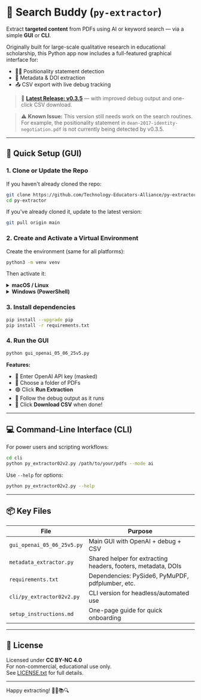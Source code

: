 # 🧠 Search Buddy (`py-extractor`)

Extract **targeted content** from PDFs using AI or keyword search — via a simple **GUI** or **CLI**.

Originally built for large-scale qualitative research in educational scholarship, this Python app now includes a full-featured graphical interface for:

- 🧑‍🏫 Positionality statement detection  
- 📄 Metadata & DOI extraction  
- 📤 CSV export with live debug tracking

> 🚀 **[Latest Release: v0.3.5](https://github.com/Technology-Educators-Alliance/py-extractor/releases/latest)** — with improved debug output and one-click CSV download.

> ⚠️ **Known Issue:** This version still needs work on the search routines. For example, the positionality statement in `dean-2017-identity-negotiation.pdf` is not currently being detected by v0.3.5.

---

## 🧰 Quick Setup (GUI)

### 1. Clone or Update the Repo

If you haven't already cloned the repo:

```bash
git clone https://github.com/Technology-Educators-Alliance/py-extractor.git
cd py-extractor
```

If you've already cloned it, update to the latest version:

```bash
git pull origin main
```

### 2. Create and Activate a Virtual Environment

Create the environment (same for all platforms):

```bash
python3 -m venv venv
```

Then activate it:

<details>
<summary><strong>macOS / Linux</strong></summary>

```bash
source venv/bin/activate
```

</details>

<details>
<summary><strong>Windows (PowerShell)</strong></summary>

```powershell
.\venv\Scripts\Activate.ps1
```

</details>


### 3. Install dependencies

```bash
pip install --upgrade pip
pip install -r requirements.txt
```

### 4. Run the GUI

```bash
python gui_openai_05_06_25v5.py
```

**Features:**

- 🔑 Enter OpenAI API key (masked)
- 📁 Choose a folder of PDFs
- 🟢 Click **Run Extraction**
- 🧾 Follow the debug output as it runs
- 🧃 Click **Download CSV** when done!

---

## 💻 Command-Line Interface (CLI)

For power users and scripting workflows:

```bash
cd cli
python py_extractor02v2.py /path/to/your/pdfs --mode ai
```

Use `--help` for options:

```bash
python py_extractor02v2.py --help
```

---

## 📦 Key Files

| File | Purpose |
|------|---------|
| `gui_openai_05_06_25v5.py` | Main GUI with OpenAI + debug + CSV |
| `metadata_extractor.py` | Shared helper for extracting headers, footers, metadata, DOIs |
| `requirements.txt` | Dependencies: PySide6, PyMuPDF, pdfplumber, etc. |
| `cli/py_extractor02v2.py` | CLI version for headless/automated use |
| `setup_instructions.md` | One-page guide for quick onboarding |

---

## 🪪 License

Licensed under **CC BY-NC 4.0**  
For non-commercial, educational use only.  
See [LICENSE.txt](LICENSE.txt) for full details.

---

Happy extracting! 🧙‍♂️📚🔍
